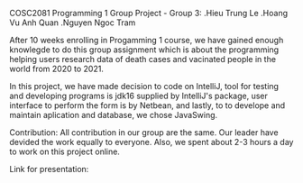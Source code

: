 COSC2081 Programming 1 
Group Project - Group 3:
        .Hieu Trung Le
        .Hoang Vu Anh Quan
        .Nguyen Ngoc Tram

After 10 weeks enrolling in Progamming 1 course, we have gained enough knowlegde to do this group assignment which is about the programming helping users research data of death cases and vacinated people in the world from 2020 to 2021. 

In this project, we have made decision to code on IntelliJ, tool for testing and developing programs is jdk16 supplied by IntelliJ's package, user interface to perform the form is by Netbean, and lastly, to to develope and maintain aplication and database, we chose JavaSwing.

Contribution:
        All contribution in our group are the same. Our leader have devided the work equally to everyone. Also, we spent about 2-3 hours a day to work on this project online. 
        
Link for presentation: 
        

